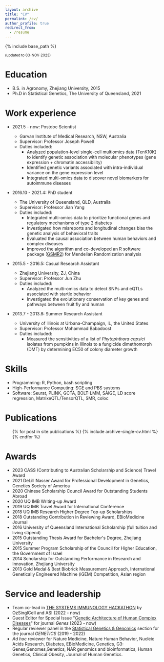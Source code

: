 ```yaml
---
layout: archive
title: "CV"
permalink: /cv/
author_profile: true
redirect_from:
  - /resume
---
```


{% include base_path %}


<small>(updated to 03-NOV-2023)</small>


Education
======
* B.S. in Agronomy, Zhejiang University, 2015
* Ph.D in Statistical Genetics, The University of Queensland, 2021

Work experience
======
* 2021.5 - now: Postdoc Scientist
  * Garvan Institute of Medical Research, NSW, Australia
  * Supervisor: Professor Joseph Powell
  * Duties included:
    * Analyzed population-level single-cell multiomics data (TenK10K) to identify genetic association with molecular phenotypes (gene expression + chromatin accessibility) 
    *	Identified genetic variants associated with intra-individual variance on the gene expression level 
    *	Integrated multi-omics data to discover novel biomarkers for autoimmune diseases

      
* 2016.10 - 2021.4: PhD student
  * The University of Queensland, QLD, Australia
  * Supervisor: Professor Jian Yang
  * Duties included:
    * Integrated multi-omics data to prioritize functional genes and regulatory mechanisms of type 2 diabetes
    * Investigated how misreports and longitudinal changes bias the genetic analysis of behavioral traits
    * Evaluated the causal association between human behaviors and complex diseases
    * Improved the algorithm and co-developed an R software package ([GSMR2](https://github.com/jianyanglab/gsmr2)) for Mendelian Randomization analysis
  

* 2015.5 - 2016.5: Casual Research Assistant
  * Zhejiang University, ZJ, China
  * Supervisor: Professor Jun Zhu
  * Duties included:
    * Analyzed the multi-omics data to detect SNPs and eQTLs associated with startle behavior
    * Investigated the evolutionary conservation of key genes and pathways between fruit fly and human


* 2013.7 - 2013.8: Summer Research Assistant
  * University of Illinois at Urbana-Champaign, IL, the United States
  * Supervisor: Professor Mohammad Babadoost
  * Duties included:
    * Measured the sensitivities of a list of *Phytophthora capsici* isolates from pumpkins in Illinois to a fungicide dimethomorph (DMT) by determining EC50 of colony diameter growth


Skills
======
* Programming: R, Python, bash scripting
* High-Performance Computing: SGE and PBS systems
* Software: Seurat, PLINK, GCTA, BOLT-LMM, SAIGE, LD score regression, MatrixeQTL/TensorQTL, SMR, coloc

Publications
======
  <ul>{% for post in site.publications %}
    {% include archive-single-cv.html %}
  {% endfor %}</ul>
  
Awards
======

* 2023  CASS (Contributing to Australian Scholarship and Science) Travel Award
* 2021  DeLill Nasser Award for Professional Development in Genetics, Genetics Society of America
* 2020  Chinese Scholarship Council Award for Outstanding Students Abroad 
* 2020  UQ IMB Writing-up Award
* 2019  UQ IMB Travel Award for International Conference
* 2018  UQ IMB Research Higher Degree Top-up Scholarships 
* 2018  Outstanding Contribution in Reviewing Award, EBioMedicine Journal
* 2016  University of Queensland International Scholarship (full tuition and living stipend)   
* 2015  Outstanding Thesis Award for Bachelor's Degree, Zhejiang University    
* 2015  Summer Program Scholarship of the Council for Higher Education, the Government of Israel
* 2014  Scholarship for Outstanding Performance in Research and Innovation, Zhejiang University
* 2013  Gold Medal & Best Biobrick Measurement Approach, International Genetically Engineered Machine (iGEM) Competition, Asian region

  
Service and leadership
======
* Team co-lead in [THE SYSTEMS IMMUNOLOGY HACKATHON](https://www.immunology.org.au/events/2022-ASI-Systems-Immunology-SIG-Hackathon/) by OzSinglCell and ASI (2022 - now)
* Guest Editor for Special Issue "[Genetic Architecture of Human Complex Diseases](https://www.mdpi.com/journal/genes/special_issues/3L73G34ZP6)" for journal *Genes* (2023 - now)
* Regular reviewer panel in the [Statistical Genetics & Genomics](https://academic.oup.com/genetics/pages/early-career-reviewers) section for the journal *GENETICS* (2019 - 2022)
* *Ad hoc* reviewer for Nature Medicine, Nature Human Behavior, Nucleic Acids Research, Diabetes, EBioMedicine, Genetics, G3: Genes,Genomes,Genetics, NAR genomics and bioinformatics, Human Genetics, Clinical Obesity, Journal of Human Genetics.

